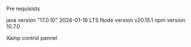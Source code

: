 Pre requisists

java version "17.0.10" 2024-01-16 LTS
Node version v20.15.1
npm version 10.7.0

Xamp control pannel 

